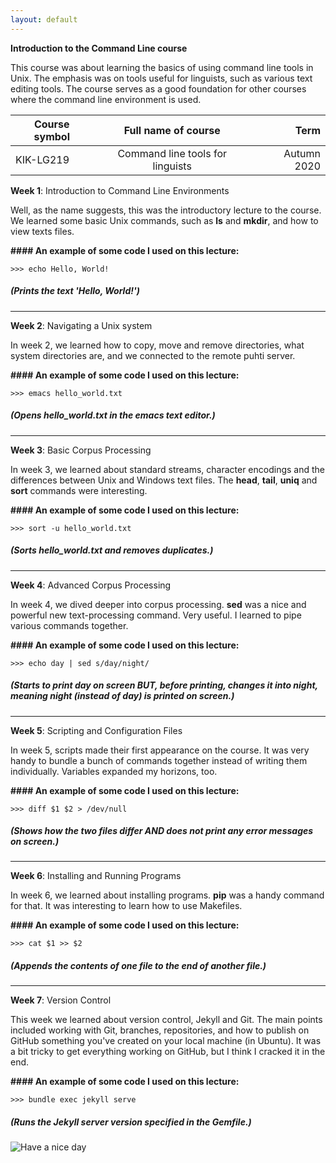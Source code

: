 ```yaml
---
layout: default
---
```


**Introduction to the Command Line course**


This course was about learning the basics of using command line tools in Unix. The emphasis was on tools useful for linguists, such as various text editing tools. The course serves as a good foundation for other courses where the command line environment is used.


| Course symbol        | Full name of course           | Term  |
| ------------- |:-------------:| -----:|
| KIK-LG219      | Command line tools for linguists | Autumn 2020 |

**Week 1**: Introduction to Command Line Environments

Well, as the name suggests, this was the introductory lecture to the course. We learned some basic Unix commands, such as **ls** and **mkdir**, and how to view texts files.


**#### An example of some code I used on this lecture:**

```
>>> echo Hello, World!
```
##### (Prints the text 'Hello, World!')

---

**Week 2**: Navigating a Unix system

In week 2, we learned how to copy, move and remove directories, what system directories are, and we connected to the remote puhti server.


**#### An example of some code I used on this lecture:**

```
>>> emacs hello_world.txt
```
##### (Opens hello_world.txt in the emacs text editor.)

---

**Week 3**: Basic Corpus Processing

In week 3, we learned about standard streams, character encodings and the differences between Unix and Windows text files. The **head**, **tail**, **uniq** and **sort** commands were interesting.


**#### An example of some code I used on this lecture:**

```
>>> sort -u hello_world.txt
```
##### (Sorts hello_world.txt and removes duplicates.)

---

**Week 4**: Advanced Corpus Processing

In week 4, we dived deeper into corpus processing. **sed** was a nice and powerful new text-processing command. Very useful. I learned to pipe various commands together.


**#### An example of some code I used on this lecture:**

```
>>> echo day | sed s/day/night/
```
##### (Starts to print *day* on screen BUT, before printing, changes it into *night*, meaning *night* (instead of *day*) is printed on screen.)

---

**Week 5**: Scripting and Configuration Files

In week 5, scripts made their first appearance on the course. It was very handy to bundle a bunch of commands together instead of writing them individually. Variables expanded my horizons, too.


**#### An example of some code I used on this lecture:**

```
>>> diff $1 $2 > /dev/null
```
##### (Shows how the two files differ AND does not print any error messages on screen.)

---

**Week 6**: Installing and Running Programs

In week 6, we learned about installing programs. **pip** was a handy command for that. It was interesting to learn how to use Makefiles.


**#### An example of some code I used on this lecture:**

```
>>> cat $1 >> $2
```
##### (Appends the contents of one file to the end of another file.)

---

**Week 7**: Version Control

This week we learned about version control, Jekyll and Git. The main points included working with Git, branches, repositories, and how to publish on GitHub something you've created on your local machine (in Ubuntu). It was a bit tricky to get everything working on GitHub, but I think I cracked it in the end.

**#### An example of some code I used on this lecture:**

```
>>> bundle exec jekyll serve
```
##### (Runs the Jekyll server version specified in the Gemfile.)

![Have a nice day](https://www.vectorkhazana.com/assets/images/products/have_a_nice_da.jpg "Have a nice day!")

